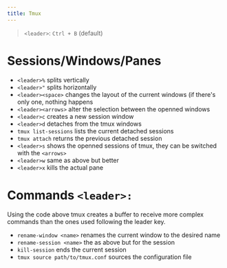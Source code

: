 ```yaml
---
title: Tmux
---
```


> `<leader>`: `Ctrl + B` (default)

# Sessions/Windows/Panes
- `<leader>%` splits vertically
- `<leader>"` splits horizontally
- `<leader><space>` changes the layout of the current windows (if there's only one, nothing happens
- `<leader><arrows>` alter the selection between the openned windows
- `<leader>c` creates a new session window
- `<leader>d` detaches from the tmux windows
- `tmux list-sessions` lists the current detached sessions
- `tmux attach` returns the previous detached session
- `<leader>s` shows the openned sessions of tmux, they can be switched with the `<arrows>`
- `<leader>w` same as above but better
- `<leader>x` kills the actual pane

# Commands `<leader>:`
Using the code above tmux creates a buffer to receive more complex commands than the ones used following the leader key.

- `rename-window <name>` renames the current window to the desired name
- `rename-session <name>` the as above but for the session
- `kill-session` ends the current session
- `tmux source path/to/tmux.conf` sources the configuration file
